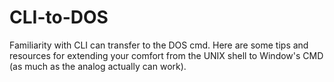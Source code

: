CLI-to-DOS
==========

Familiarity with CLI can transfer to the DOS cmd.  Here are some tips and resources for extending your comfort from the UNIX shell to Window's CMD (as much as the analog actually can work).
